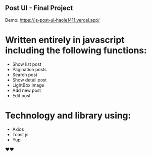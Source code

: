 ## Post UI - Final Project

Demo: https://js-post-ui-haole1411.vercel.app/

# Written entirely in javascript including the following functions:

- Show list post
- Pagination posts
- Search post
- Show detail post
- LightBox image
- Add new post
- Edit post

# Technology and library using:

- Axios
- Toast js
- Yup


❤❤
